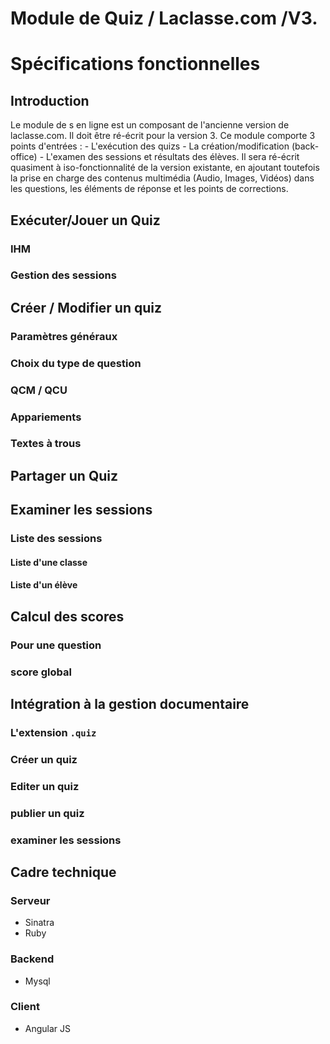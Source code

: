 # Module de Quiz / Laclasse.com /V3.
# Spécifications fonctionnelles

## Introduction
Le module de s en ligne est un composant de l'ancienne version de laclasse.com. Il doit être ré-écrit pour la version 3.
Ce module comporte 3 points d'entrées : 
	- L'exécution des quizs
	- La création/modification (back-office)
	- L'examen des sessions et résultats des élèves.
Il sera ré-écrit quasiment à iso-fonctionnalité de la version existante, en ajoutant toutefois la prise en charge des contenus multimédia (Audio, Images, Vidéos) dans les questions, les éléments de réponse et les points de corrections.

## Exécuter/Jouer un Quiz
### IHM
### Gestion des sessions

## Créer / Modifier un quiz
### Paramètres généraux
### Choix du type de question
### QCM / QCU
### Appariements
### Textes à trous

## Partager un Quiz

## Examiner les sessions
### Liste des sessions
#### Liste d'une classe
#### Liste d'un élève

## Calcul des scores
### Pour une question
### score global

## Intégration à la gestion documentaire
### L'extension `.quiz`
### Créer un quiz
### Editer un quiz
### publier un quiz
### examiner les sessions

## Cadre technique
### Serveur
  - Sinatra
  - Ruby

### Backend
  - Mysql
  
### Client
  - Angular JS

